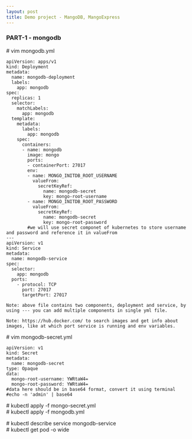 ```yaml
---
layout: post
title: Demo project - MangoDB, MangoExpress
---
```


### PART-1 - mongodb <br>

<p> # vim mongodb.yml </p>

```
apiVersion: apps/v1
kind: Deployment
metadata:
  name: mongodb-deployment
  labels:
    app: mongodb
spec:
  replicas: 1
  selector:
    matchLabels:
      app: mongodb
  template:
    metadata:
      labels:
        app: mongodb
    spec:
      containers:
      - name: mongodb
        image: mongo
        ports:
        - containerPort: 27017
        env:
        - name: MONGO_INITDB_ROOT_USERNAME
          valueFrom:
            secretKeyRef:
              name: mongodb-secret
              key: mongo-root-username
        - name: MONGO_INITDB_ROOT_PASSWORD
          valueFrom:
            secretKeyRef:
              name: mongodb-secret
              key: mongo-root-password
        #we will use secret componet of kubernetes to store username and password and reference it in valueFrom
---
apiVersion: v1
kind: Service
metadata:
  name: mongodb-service
spec:
  selector:
    app: mongodb
  ports:
    - protocol: TCP
      port: 27017
      targetPort: 27017
```

```Note: above file contains two components, deployment and service, by using --- you can add multiple components in single yml file.```

```Note: https://hub.docker.com/ to search images and get info about images, like at which port service is running and env variables.```

<p> # vim mongodb-secret.yml </p>

```
apiVersion: v1
kind: Secret
metadata:
  name: mongodb-secret
type: Opaque
data:
  mongo-root-username: YWRtaW4=
  mongo-root-password: YWRtaW4=
#data here should be in base64 format, convert it using terminal
#echo -n 'admin' | base64
```

<p> # kubectl apply -f mongo-secret.yml <br>
# kubectl apply -f mongodb.yml </p>

<p> # kubectl describe service mongodb-service <br>
# kubectl get pod -o wide </p>